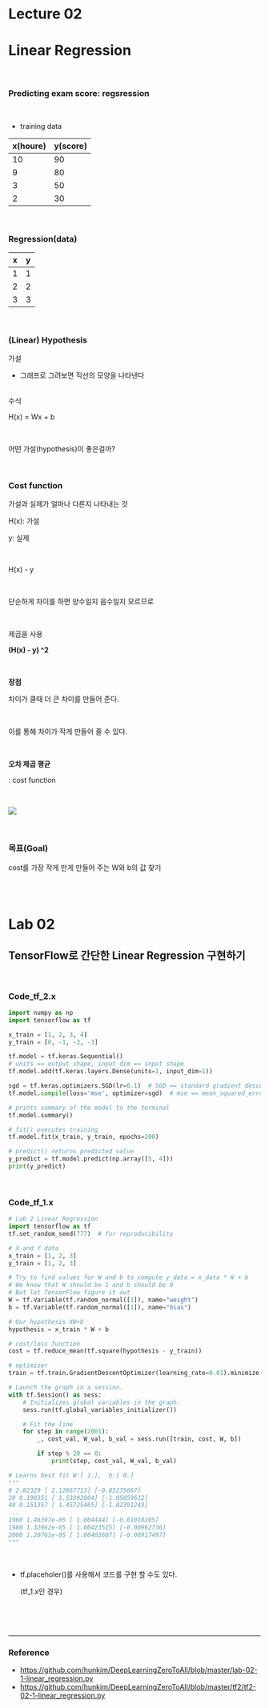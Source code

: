 # Lecture 02

# Linear Regression



<br/>

### Predicting exam score: regsression



<br/>

- training data

| x(houre) | y(score) |
| -------- | -------- |
| 10       | 90       |
| 9        | 80       |
| 3        | 50       |
| 2        | 30       |



<br/>

### Regression(data)

| x    | y    |
| ---- | ---- |
| 1    | 1    |
| 2    | 2    |
| 3    | 3    |



<br/>

### (Linear) Hypothesis

가설

- 그래프로 그려보면 직선의 모양을 나타낸다



<br/>
수식

H(x) = Wx + b



<br/>

어떤 가설(hypothesis)이 좋은걸까?



<br/>

### Cost function

가설과 실제가 얼마나 다른지 나타내는 것

H(x): 가설

y: 실제



<br/>

H(x) - y



<br/>

단순하게 차이를 하면 양수일지 음수일지 모르므로



<br/>

제곱을 사용

**(H(x) - y) ^2**

<br/>

**장점**

차이가 클때 더 큰 차이를 만들어 준다.

<br/>

이를 통해 차이가 작게 만들어 줄 수 있다.



<br/>

**오차 제곱 평균**

: cost function



<br/>

![](./img/cost_function.PNG)



<br/>

### 목표(Goal)

cost를 가장 작게 만게 만들어 주는 W와 b의 값 찾기



<br/><br/>

# Lab 02

## TensorFlow로 간단한 Linear Regression 구현하기



<br/>

### Code_tf_2.x

```python
import numpy as np
import tensorflow as tf

x_train = [1, 2, 3, 4]
y_train = [0, -1, -2, -3]

tf.model = tf.keras.Sequential()
# units == output shape, input_dim == input shape
tf.model.add(tf.keras.layers.Dense(units=1, input_dim=1))

sgd = tf.keras.optimizers.SGD(lr=0.1)  # SGD == standard gradient descendent, lr == learning rate
tf.model.compile(loss='mse', optimizer=sgd)  # mse == mean_squared_error, 1/m * sig (y'-y)^2

# prints summary of the model to the terminal
tf.model.summary()

# fit() executes training
tf.model.fit(x_train, y_train, epochs=200)

# predict() returns predicted value
y_predict = tf.model.predict(np.array([5, 4]))
print(y_predict)
```



<br/>

### Code_tf_1.x

```python
# Lab 2 Linear Regression
import tensorflow as tf
tf.set_random_seed(777)  # for reproducibility

# X and Y data
x_train = [1, 2, 3]
y_train = [1, 2, 3]

# Try to find values for W and b to compute y_data = x_data * W + b
# We know that W should be 1 and b should be 0
# But let TensorFlow figure it out
W = tf.Variable(tf.random_normal([1]), name="weight")
b = tf.Variable(tf.random_normal([1]), name="bias")

# Our hypothesis XW+b
hypothesis = x_train * W + b

# cost/loss function
cost = tf.reduce_mean(tf.square(hypothesis - y_train))

# optimizer
train = tf.train.GradientDescentOptimizer(learning_rate=0.01).minimize(cost)

# Launch the graph in a session.
with tf.Session() as sess:
    # Initializes global variables in the graph.
    sess.run(tf.global_variables_initializer())

    # Fit the line
    for step in range(2001):
        _, cost_val, W_val, b_val = sess.run([train, cost, W, b])

        if step % 20 == 0:
            print(step, cost_val, W_val, b_val)

# Learns best fit W:[ 1.],  b:[ 0.]
"""
0 2.82329 [ 2.12867713] [-0.85235667]
20 0.190351 [ 1.53392804] [-1.05059612]
40 0.151357 [ 1.45725465] [-1.02391243]
...
1960 1.46397e-05 [ 1.004444] [-0.01010205]
1980 1.32962e-05 [ 1.00423515] [-0.00962736]
2000 1.20761e-05 [ 1.00403607] [-0.00917497]
"""
```



<br/>

- tf.placeholer()를 사용해서 코드를 구현 할 수도 있다.

  (tf_1.x인 경우)





<br/><br/><br/>

----------------

### Reference

- https://github.com/hunkim/DeepLearningZeroToAll/blob/master/lab-02-1-linear_regression.py
- https://github.com/hunkim/DeepLearningZeroToAll/blob/master/tf2/tf2-02-1-linear_regression.py



<br/>